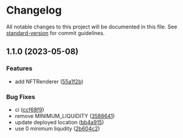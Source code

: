 # Changelog

All notable changes to this project will be documented in this file. See [standard-version](https://github.com/conventional-changelog/standard-version) for commit guidelines.

## 1.1.0 (2023-05-08)


### Features

* add NFTRenderer ([55a1f2b](https://github.com/yolominds/seacows-contracts/commit/55a1f2b1e10624ad988af0aeddb691655cc88120))


### Bug Fixes

* ci ([ccf68f9](https://github.com/yolominds/seacows-contracts/commit/ccf68f9b7d7cb22e2c1cd910c05cf248570e3b32))
* remove MINIMUM_LIQUIDITY ([3588641](https://github.com/yolominds/seacows-contracts/commit/3588641cbad4cfdf5dc7f9540c14a37f3ff8b91d))
* update deployed location ([bb4a915](https://github.com/yolominds/seacows-contracts/commit/bb4a9152753776d2b240d094542bbef8beb7af9b))
* use 0 minimum liqudity ([2b604c2](https://github.com/yolominds/seacows-contracts/commit/2b604c2db67333a83ee83d5e95e0035ea77ec47e))
